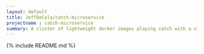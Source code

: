 ```yaml
---
layout: default
title: JeffDeCola/catch-microservice
projectname : catch-microservice
summary: A cluster of lightweight docker images playing catch with a virtual ball
---
```


{% include README.md %}
